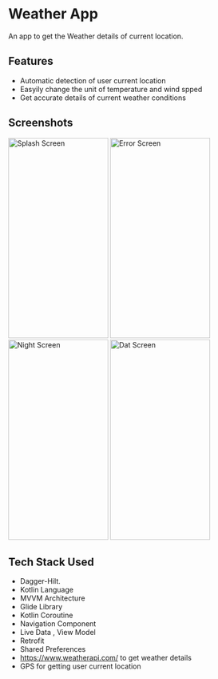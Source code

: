 
# Weather App

An app to get the Weather details of current location.

## Features

- Automatic detection of user current location
- Easyily change the unit of temperature and wind spped
- Get accurate details of current weather conditions


## Screenshots

<img src="https://github.com/arpitkatiyar1999/Weather-App/assets/60139160/d1d45148-c952-49f1-96a1-14b9bcbe9d46.jpg" alt="Splash Screen" width="200" height="400"/>
<img src="https://github.com/arpitkatiyar1999/Weather-App/assets/60139160/b2e1fb18-d529-47f2-ba90-c71b3f15d0ff.jpg" alt="Error Screen" width="200" height="400"/>
<img src="https://github.com/arpitkatiyar1999/Weather-App/assets/60139160/9407c2b7-4d01-4d37-9869-3886dc0d2ca8" alt="Night Screen" width="200" height="400"/>
<img src="https://github.com/arpitkatiyar1999/Weather-App/assets/60139160/5a2f550e-bfdb-4f05-8524-7c9269fef0ed" alt="Dat Screen" width="200" height="400"/>




## Tech Stack Used

- Dagger-Hilt.
- Kotlin Language
- MVVM Architecture
- Glide Library
- Kotlin Coroutine
- Navigation Component
- Live Data , View Model
- Retrofit
- Shared Preferences
- https://www.weatherapi.com/ to get weather details
- GPS for getting user current location


